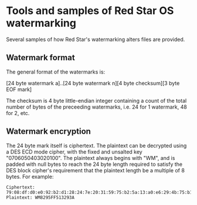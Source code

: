 # Tools and samples of Red Star OS watermarking

Several samples of how Red Star's watermarking alters files are provided.

## Watermark format

The general format of the watermarks is:

[24 byte watermark a]..[24 byte watermark n][4 byte checksum][3 byte EOF mark]

The checksum is 4 byte little-endian integer containing a count of the total number of bytes of the preceeding watermarks, i.e. 24 for 1 watermark, 48 for 2, etc.

## Watermark encryption

The 24 byte mark itself is ciphertext. The plaintext can be decrypted using a DES ECD mode cipher, with the fixed and unsalted key "0706050403020100". The plaintext always begins with "WM", and is padded with null bytes to reach the 24 byte length required to satisfy the DES block cipher's requirement that the plaintext length be a multiple of 8 bytes. For example:

	Ciphertext: 79:08:df:d0:e0:92:b2:d1:28:24:7e:20:31:59:75:b2:5a:13:a0:e6:29:4b:75:b1
	Plaintext: WM8295FF513293A

